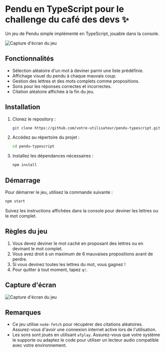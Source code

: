 # Pendu en TypeScript pour le challenge du café des devs ✨

Un jeu de Pendu simple implémenté en TypeScript, jouable dans la console.

![Capture d'écran du jeu](screenshot.png)

## Fonctionnalités

- Sélection aléatoire d'un mot à deviner parmi une liste prédéfinie.
- Affichage visuel du pendu à chaque mauvais coup.
- Gestion des lettres et des mots complets comme propositions.
- Sons pour les réponses correctes et incorrectes.
- Citation aléatoire affichée à la fin du jeu.

## Installation

1. Clonez le repository :

   ```bash
   git clone https://github.com/votre-utilisateur/pendu-typescript.git
   ```

2. Accédez au répertoire du projet :

   ```bash
   cd pendu-typescript
   ```

3. Installez les dépendances nécessaires :

   ```bash
   npm install
   ```

## Démarrage

Pour démarrer le jeu, utilisez la commande suivante :

```bash
npm start
```

Suivez les instructions affichées dans la console pour deviner les lettres ou le mot complet.

## Règles du jeu

1. Vous devez deviner le mot caché en proposant des lettres ou en devinant le mot complet.
2. Vous avez droit à un maximum de 6 mauvaises propositions avant de perdre.
3. Si vous devinez toutes les lettres du mot, vous gagnez !
4. Pour quitter à tout moment, tapez `q!`.

## Capture d'écran

![Capture d'écran du jeu](screenshot.png)

## Remarques

- Ce jeu utilise `node-fetch` pour récupérer des citations aléatoires. Assurez-vous d'avoir une connexion internet active lors de l'utilisation.
- Les sons sont joués en utilisant `afplay`. Assurez-vous que votre système le supporte ou adaptez le code pour utiliser un lecteur audio compatible avec votre environnement.